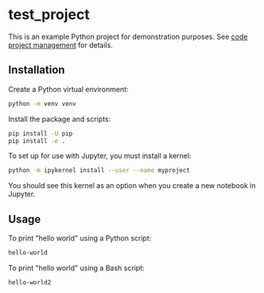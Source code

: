 # test_project

This is an example Python project for demonstration purposes. See [code project management](https://github.com/prestonlab/wiki/wiki/Code-project-management) for details.

## Installation

Create a Python virtual environment:

```bash
python -m venv venv
```

Install the package and scripts:

```bash
pip install -U pip
pip install -e .
```

To set up for use with Jupyter, you must install a kernel:

```bash
python -m ipykernel install --user --name myproject
```

You should see this kernel as an option when you create a new notebook in Jupyter.

## Usage

To print "hello world" using a Python script:

```bash
hello-world
```

To print "hello world" using a Bash script:

```bash
hello-world2
```
